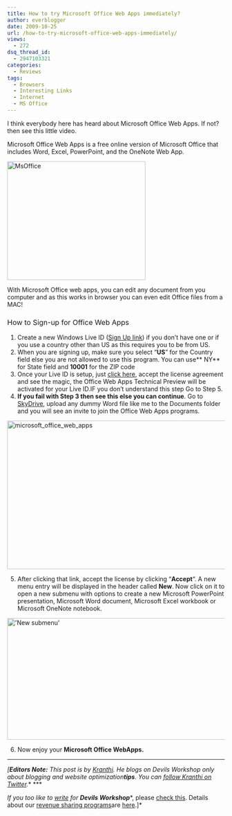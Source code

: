 ```yaml
---
title: How to try Microsoft Office Web Apps immediately?
author: everblogger
date: 2009-10-25
url: /how-to-try-microsoft-office-web-apps-immediately/
views:
  - 272
dsq_thread_id:
  - 2947103321
categories:
  - Reviews
tags:
  - Browsers
  - Interesting Links
  - Internet
  - MS Office
---
```

I think everybody here has heard about Microsoft Office Web Apps. If not? then see this little video.



Microsoft Office Web Apps is a free online version of Microsoft Office that includes Word, Excel, PowerPoint, and the OneNote Web App.

<img class="size-full wp-image-16098 alignnone" src="http://cdn.devilsworkshop.org/files/2009/10/ms-office-logo.jpg" alt="MsOffice" width="320" height="274" />

<p style="text-align: left">
  With Microsoft Office web apps, you can edit any document from you computer and as this works in browser you can even edit Office files from a MAC!
</p>

### <span style="font-weight: normal">How to Sign-up for Office Web Apps</span>

  1. Create a new Windows Live ID (<a href="https://signup.live.com/signup.aspx?rollrs=12&lic=1" onclick="_gaq.push(['_trackEvent', 'outbound-article', 'https://signup.live.com/signup.aspx?rollrs=12&lic=1', 'Sign Up link']);" >Sign Up link</a>) if you don&#8217;t have one or if you use a country other than US as this requires you to be from US.
  2. When you are signing up, make sure you select &#8220;**US**&#8221; for the Country field else you are not allowed to use this program. You can use** NY** for State field and **10001** for the ZIP code
  3. Once your Live ID is setup, just <a href="http://skydrive.live.com/acceptpreview.aspx/.documents?aobrp=browse" onclick="_gaq.push(['_trackEvent', 'outbound-article', 'http://skydrive.live.com/acceptpreview.aspx/.documents?aobrp=browse', 'click here']);" >click here</a>, accept the license agreement and see the magic, the Office Web Apps Technical Preview will be activated for your Live ID.IF you don&#8217;t understand this step Go to Step 5.
  4. **If you fail with Step 3 then see this else you can continue**. Go to<a href="http://skydrive.live.com" onclick="_gaq.push(['_trackEvent', 'outbound-article', 'http://skydrive.live.com', ' SkyDrive']);" > SkyDrive</a>, upload any dummy Word file like me to the Documents folder and you will see an invite to join the Office Web Apps programs.
<img class="size-full wp-image-16100 alignnone" src="http://cdn.devilsworkshop.org/files/2009/10/microsoft_office_web_apps.jpg" alt="microsoft_office_web_apps" width="556" height="343" />

  5. After clicking that link, accept the license by clicking &#8220;**Accept**&#8220;. A new menu entry will be displayed in the header called **New**. Now click on it to open a new submenu with options to create a new Microsoft PowerPoint presentation, Microsoft Word document, Microsoft Excel workbook or Microsoft OneNote notebook.
<img class="size-full wp-image-16101 alignnone" src="http://cdn.devilsworkshop.org/files/2009/10/office_apps.jpg" alt="'New submenu'" width="534" height="281" />

  6. Now enjoy your **Microsoft Office WebApps.**

* * *

*[**Editors Note:** This post is by <a href="http://pageplug.blogspot.com" onclick="_gaq.push(['_trackEvent', 'outbound-article', 'http://pageplug.blogspot.com', 'Kranthi']);" rel="dofollow">Kranthi</a>. He blogs on Devils Workshop only about blogging and website optimization**tips**. You can <a href="http://twitter.com/EverBlogger" onclick="_gaq.push(['_trackEvent', 'outbound-article', 'http://twitter.com/EverBlogger', 'follow Kranthi on Twitter']);" >follow Kranthi on Twitter</a>.** ***</p> 

*If you too like to [write][1] for **Devils Workshop****, please [check this][1]. Details about our [revenue sharing programs][1]are [here][1].]*

 [1]: http://devilsworkshop.org/join-dw/

